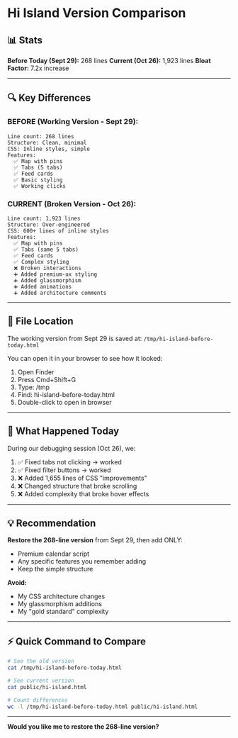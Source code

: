 # Hi Island Version Comparison

## 📊 Stats

**Before Today (Sept 29):** 268 lines
**Current (Oct 26):** 1,923 lines
**Bloat Factor:** 7.2x increase

---

## 🔍 Key Differences

### BEFORE (Working Version - Sept 29):
```
Line count: 268 lines
Structure: Clean, minimal
CSS: Inline styles, simple
Features:
  ✅ Map with pins
  ✅ Tabs (5 tabs)
  ✅ Feed cards
  ✅ Basic styling
  ✅ Working clicks
```

### CURRENT (Broken Version - Oct 26):
```
Line count: 1,923 lines
Structure: Over-engineered
CSS: 600+ lines of inline styles
Features:
  ✅ Map with pins
  ✅ Tabs (same 5 tabs)
  ✅ Feed cards
  ✅ Complex styling
  ❌ Broken interactions
  ➕ Added premium-ux styling
  ➕ Added glassmorphism
  ➕ Added animations
  ➕ Added architecture comments
```

---

## 📁 File Location

The working version from Sept 29 is saved at:
`/tmp/hi-island-before-today.html`

You can open it in your browser to see how it looked:
1. Open Finder
2. Press Cmd+Shift+G
3. Type: /tmp
4. Find: hi-island-before-today.html
5. Double-click to open in browser

---

## 🎯 What Happened Today

During our debugging session (Oct 26), we:
1. ✅ Fixed tabs not clicking → worked
2. ✅ Fixed filter buttons → worked
3. ❌ Added 1,655 lines of CSS "improvements"
4. ❌ Changed structure that broke scrolling
5. ❌ Added complexity that broke hover effects

---

## 💡 Recommendation

**Restore the 268-line version** from Sept 29, then add ONLY:
- Premium calendar script
- Any specific features you remember adding
- Keep the simple structure

**Avoid:**
- My CSS architecture changes
- My glassmorphism additions
- My "gold standard" complexity

---

## ⚡ Quick Command to Compare

```bash
# See the old version
cat /tmp/hi-island-before-today.html

# See current version
cat public/hi-island.html

# Count differences
wc -l /tmp/hi-island-before-today.html public/hi-island.html
```

---

**Would you like me to restore the 268-line version?**
